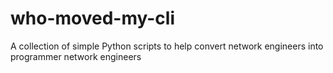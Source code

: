 who-moved-my-cli
================

A collection of simple Python scripts to help convert network engineers into programmer network engineers

